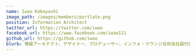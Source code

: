 ```yaml
---
name: Iwao Kobayashi
image_path: /images/members/portlate.png
position: Information Architect
twitter_url: https://twitter.com/iwao
facebook_url: https://www.facebook.com/iwao111
github_url: https://github.com/iwao
blurb: 情報アーキテクト、デザイナー、プロデューサー。インフォ・ラウンジ合同会社副代表、特定非営利活動法人リンクト・オープン・データ・イニシアティブ副理事長 Code for YOKOKOHAMA 共同代表。
---
```

